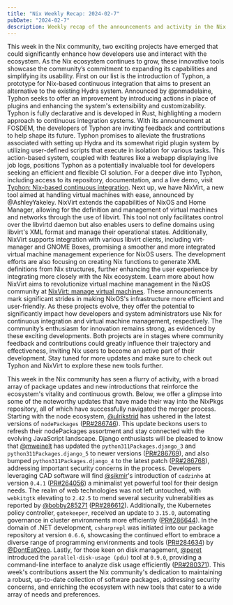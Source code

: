 ```yaml
---
title: "Nix Weekly Recap: 2024-02-7"
pubDate: "2024-02-7"
description: Weekly recap of the announcements and activity in the Nix community and on the NixPkgs package repository.
---
```


This week in the Nix community, two exciting projects have emerged that could significantly enhance how developers use and interact with the ecosystem. As the Nix ecosystem continues to grow, these innovative tools showcase the community’s commitment to expanding its capabilities and simplifying its usability. First on our list is the introduction of Typhon, a prototype for Nix-based continuous integration that aims to present an alternative to the existing Hydra system. Announced by @pnmadelaine, Typhon seeks to offer an improvement by introducing actions in place of plugins and enhancing the system's extensibility and customizability. Typhon is fully declarative and is developed in Rust, highlighting a modern approach to continuous integration systems. With its announcement at FOSDEM, the developers of Typhon are inviting feedback and contributions to help shape its future. Typhon promises to alleviate the frustrations associated with setting up Hydra and its somewhat rigid plugin system by utilizing user-defined scripts that execute in isolation for various tasks. This action-based system, coupled with features like a webapp displaying live job logs, positions Typhon as a potentially invaluable tool for developers seeking an efficient and flexible CI solution. For a deeper dive into Typhon, including access to its repository, documentation, and a live demo, visit [Typhon: Nix-based continuous integration](https://discourse.nixos.org/t/typhon-nix-based-continuous-integration/39281). Next up, we have NixVirt, a new tool aimed at handling virtual machines with ease, announced by @AshleyYakeley. NixVirt extends the capabilities of NixOS and Home Manager, allowing for the definition and management of virtual machines and networks through the use of libvirt. This tool not only facilitates control over the libvirtd daemon but also enables users to define domains using libvirt's XML format and manage their operational states. Additionally, NixVirt supports integration with various libvirt clients, including virt-manager and GNOME Boxes, promising a smoother and more integrated virtual machine management experience for NixOS users. The development efforts are also focusing on creating Nix functions to generate XML definitions from Nix structures, further enhancing the user experience by integrating more closely with the Nix ecosystem. Learn more about how NixVirt aims to revolutionize virtual machine management in the NixOS community at [NixVirt: manage virtual machines](https://discourse.nixos.org/t/nixvirt-manage-virtual-machines/39305). These announcements mark significant strides in making NixOS's infrastructure more efficient and user-friendly. As these projects evolve, they offer the potential to significantly impact how developers and system administrators use Nix for continuous integration and virtual machine management, respectively. The community’s enthusiasm for innovation remains strong, as evidenced by these exciting developments. Both projects are in stages where community feedback and contributions could greatly influence their trajectory and effectiveness, inviting Nix users to become an active part of their development. Stay tuned for more updates and make sure to check out Typhon and NixVirt to explore these new tools further.

This week in the Nix community has seen a flurry of activity, with a broad array of package updates and new introductions that reinforce the ecosystem's vitality and continuous growth. Below, we offer a glimpse into some of the noteworthy updates that have made their way into the NixPkgs repository, all of which have successfully navigated the merger process. Starting with the node ecosystem, [@ulrikstrid](https://github.com/ulrikstrid) has ushered in the latest versions of `nodePackages` ([PR#286746](https://github.com/NixOS/nixpkgs/pull/286746)). This update beckons users to refresh their nodePackages assortment and stay connected with the evolving JavaScript landscape. Django enthusiasts will be pleased to know that [@mweinelt](https://github.com/mweinelt) has updated the `python311Packages.django_3` and `python311Packages.django_5` to newer versions ([PR#286769](https://github.com/NixOS/nixpkgs/pull/286769)), and also bumped `python311Packages.django_4` to the latest patch ([PR#286768](https://github.com/NixOS/nixpkgs/pull/286768)), addressing important security concerns in the process. Developers leveraging CAD software will find [@sikmir](https://github.com/sikmir)'s introduction of `cadzinho` at version `0.4.1` ([PR#264056](https://github.com/NixOS/nixpkgs/pull/264056)) a minimalist yet powerful tool for their design needs. The realm of web technologies was not left untouched, with `webkitgtk` elevating to `2.42.5` to mend several security vulnerabilities as reported by [@bobby285271](https://github.com/bobby285271) ([PR#286612](https://github.com/NixOS/nixpkgs/pull/286612)). Additionally, the Kubernetes policy controller, `gatekeeper`, received an update to `3.15.0`, automating governance in cluster environments more efficiently ([PR#286644](https://github.com/NixOS/nixpkgs/pull/286644)). In the domain of .NET development, `csharprepl` was initiated into our package repository at version `0.6.6`, showcasing the continued effort to embrace a diverse range of programming environments and tools ([PR#284634](https://github.com/NixOS/nixpkgs/pull/284634)) by [@DontEatOreo](https://github.com/DontEatOreo). Lastly, for those keen on disk management, [@peret](https://github.com/peret) introduced the `parallel-disk-usage (pdu)` tool at `0.9.0`, providing a command-line interface to analyze disk usage efficiently ([PR#280371](https://github.com/NixOS/nixpkgs/pull/280371)). This week's contributions assert the Nix community's dedication to maintaining a robust, up-to-date collection of software packages, addressing security concerns, and enriching the ecosystem with new tools that cater to a wide array of needs and preferences.
